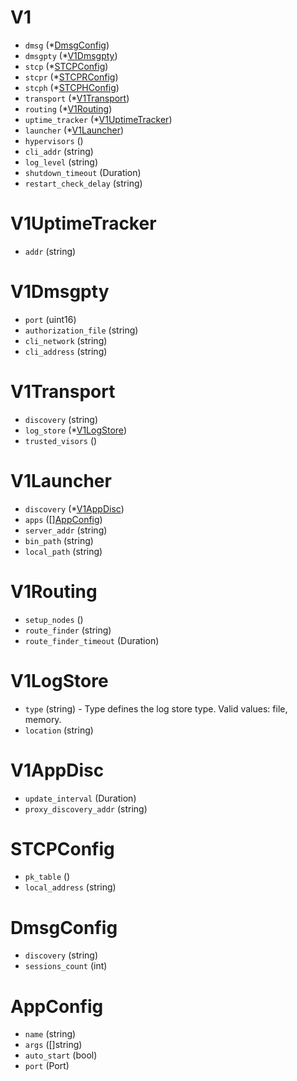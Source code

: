 # V1

- `dmsg` (*[DmsgConfig](#DmsgConfig))
- `dmsgpty` (*[V1Dmsgpty](#V1Dmsgpty))
- `stcp` (*[STCPConfig](#STCPConfig))
- `stcpr` (*[STCPRConfig](#STCPRConfig))
- `stcph` (*[STCPHConfig](#STCPHConfig))
- `transport` (*[V1Transport](#V1Transport))
- `routing` (*[V1Routing](#V1Routing))
- `uptime_tracker` (*[V1UptimeTracker](#V1UptimeTracker))
- `launcher` (*[V1Launcher](#V1Launcher))
- `hypervisors` ()
- `cli_addr` (string)
- `log_level` (string)
- `shutdown_timeout` (Duration)
- `restart_check_delay` (string)


# V1UptimeTracker

- `addr` (string)


# V1Dmsgpty

- `port` (uint16)
- `authorization_file` (string)
- `cli_network` (string)
- `cli_address` (string)


# V1Transport

- `discovery` (string)
- `log_store` (*[V1LogStore](#V1LogStore))
- `trusted_visors` ()


# V1Launcher

- `discovery` (*[V1AppDisc](#V1AppDisc))
- `apps` ([][AppConfig](#AppConfig))
- `server_addr` (string)
- `bin_path` (string)
- `local_path` (string)


# V1Routing

- `setup_nodes` ()
- `route_finder` (string)
- `route_finder_timeout` (Duration)


# V1LogStore

- `type` (string) - Type defines the log store type. Valid values: file, memory.
- `location` (string)


# V1AppDisc

- `update_interval` (Duration)
- `proxy_discovery_addr` (string)


# STCPConfig

- `pk_table` ()
- `local_address` (string)


# DmsgConfig

- `discovery` (string)
- `sessions_count` (int)


# AppConfig

- `name` (string)
- `args` ([]string)
- `auto_start` (bool)
- `port` (Port)
